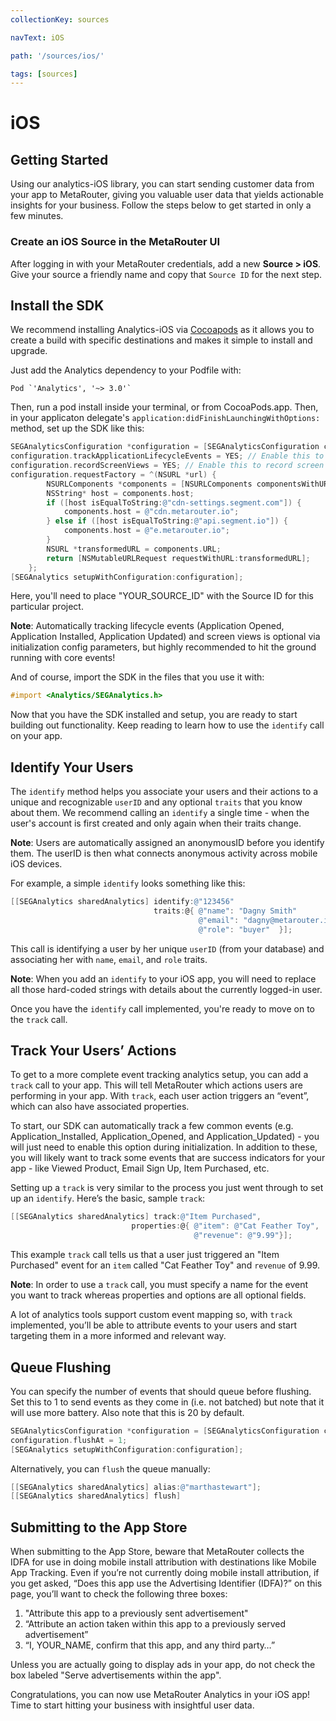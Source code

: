 ```yaml
---
collectionKey: sources

navText: iOS

path: '/sources/ios/'

tags: [sources]
---
```


# iOS

## Getting Started

Using our analytics-iOS library, you can start sending customer data from your app to MetaRouter, giving you valuable user data that yields actionable insights for your business. Follow the steps below to get started in only a few minutes.

### Create an iOS Source in the MetaRouter UI

After logging in with your MetaRouter credentials, add a new **Source > iOS**. Give your source a friendly name and copy that `Source ID` for the next step.

## Install the SDK

We recommend installing Analytics-iOS via [Cocoapods](https://cocoapods.org/pods/AstronomerAnalytics) as it allows you to create a build with specific destinations and makes it simple to install and upgrade.

Just add the Analytics dependency to your Podfile with:

```
Pod `'Analytics', '~> 3.0'`
```

Then, run a pod install inside your terminal, or from CocoaPods.app. Then, in your applicaton delegate's `application:didFinishLaunchingWithOptions:` method, set up the SDK like this:

```objectivec
SEGAnalyticsConfiguration *configuration = [SEGAnalyticsConfiguration configurationWithWriteKey:@"YOUR_SOURCE_ID"];
configuration.trackApplicationLifecycleEvents = YES; // Enable this to record certain application events automatically
configuration.recordScreenViews = YES; // Enable this to record screen views automatically
configuration.requestFactory = ^(NSURL *url) {
        NSURLComponents *components = [NSURLComponents componentsWithURL:url resolvingAgainstBaseURL:NO];
        NSString* host = components.host;
        if ([host isEqualToString:@"cdn-settings.segment.com"]) {
            components.host = @"cdn.metarouter.io";
        } else if ([host isEqualToString:@"api.segment.io"]) {
            components.host = @"e.metarouter.io";
        }
        NSURL *transformedURL = components.URL;
        return [NSMutableURLRequest requestWithURL:transformedURL];
    };
[SEGAnalytics setupWithConfiguration:configuration];
```

Here, you'll need to place "YOUR_SOURCE_ID" with the Source ID for this particular project.

**Note**: Automatically tracking lifecycle events (Application Opened, Application Installed, Application Updated) and screen views is optional via initialization config parameters, but highly recommended to hit the ground running with core events!

And of course, import the SDK in the files that you use it with:

```objectivec
#import <Analytics/SEGAnalytics.h>
```

Now that you have the SDK installed and setup, you are ready to start building out functionality. Keep reading to learn how to use the `identify` call on your app.

## Identify Your Users

The `identify` method helps you associate your users and their actions to a unique and recognizable `userID` and any optional `traits` that you know about them. We recommend calling an `identify` a single time - when the user's account is first created and only again when their traits change.

**Note**: Users are automatically assigned an anonymousID before you identify them. The userID is then what connects anonymous activity across mobile iOS devices.

For example, a simple `identify` looks something like this:

```objectivec
[[SEGAnalytics sharedAnalytics] identify:@"123456"
                                traits:@{ @"name": "Dagny Smith"
                                          @"email": "dagny@metarouter.io",
                                          @"role": "buyer"  }];
```

This call is identifying a user by her unique `userID` (from your database) and associating her with `name`, `email`, and `role` traits.

**Note**: When you add an `identify` to your iOS app, you will need to replace all those hard-coded strings with details about the currently logged-in user.

Once you have the `identify` call implemented, you're ready to move on to the `track` call.

## Track Your Users’ Actions

To get to a more complete event tracking analytics setup, you can add a `track` call to your app. This will tell MetaRouter which actions users are performing in your app. With `track`, each user action triggers an “event”, which can also have associated properties.

To start, our SDK can automatically track a few common events (e.g. Application_Installed, Application_Opened, and Application_Updated) - you will just need to enable this option during initialization. In addition to these, you will likely want to track some events that are success indicators for your app - like Viewed Product, Email Sign Up, Item Purchased, etc.

Setting up a `track` is very similar to the process you just went through to set up an `identify`. Here’s the basic, sample `track`:

```objectivec
[[SEGAnalytics sharedAnalytics] track:@"Item Purchased",
                           properties:@{ @"item": @"Cat Feather Toy",
                                         @"revenue": @"9.99"}];
```

This example `track` call tells us that a user just triggered an "Item Purchased" event for an `item` called "Cat Feather Toy" and `revenue` of 9.99.

**Note**: In order to use a `track` call, you must specify a name for the event you want to track whereas properties and options are all optional fields.

A lot of analytics tools support custom event mapping so, with `track` implemented, you’ll be able to attribute events to your users and start targeting them in a more informed and relevant way.

## Queue Flushing

You can specify the number of events that should queue before flushing. Set this to 1 to send events as they come in (i.e. not batched) but note that it will use more battery. Also note that this is 20 by default.

```objectivec
SEGAnalyticsConfiguration *configuration = [SEGAnalyticsConfiguration configurationWithSourceID:@"YOUR_SOURCE_ID"];
configuration.flushAt = 1;
[SEGAnalytics setupWithConfiguration:configuration];
```

Alternatively, you can `flush` the queue manually:

```objectivec
[[SEGAnalytics sharedAnalytics] alias:@"marthastewart"];
[[SEGAnalytics sharedAnalytics] flush]
```

## Submitting to the App Store

When submitting to the App Store, beware that MetaRouter collects the IDFA for use in doing mobile install attribution with destinations like Mobile App Tracking. Even if you’re not currently doing mobile install attribution, if you get asked, “Does this app use the Advertising Identifier (IDFA)?” on this page, you’ll want to check the following three boxes:

1. "Attribute this app to a previously sent advertisement"
2. “Attribute an action taken within this app to a previously served advertisement”
3. “I, YOUR_NAME, confirm that this app, and any third party…”

Unless you are actually going to display ads in your app, do not check the box labeled "Serve advertisements within the app".

Congratulations, you can now use MetaRouter Analytics in your iOS app! Time to start hitting your business with insightful user data.
